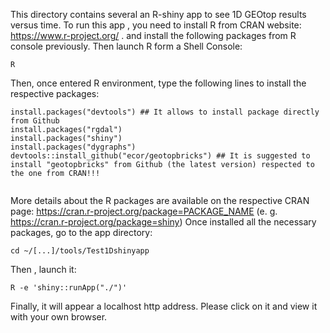 This directory contains several an R-shiny app to see 1D GEOtop results versus time. 
To run this app , you need to install R from CRAN website: https://www.r-project.org/ .
and install the following packages from R console previously.
Then launch R form a Shell Console: 
```
R
```
Then, once entered R environment, type the following lines to install the respective packages:

```
install.packages("devtools") ## It allows to install package directly from Github
install.packages("rgdal") 
install.packages("shiny")
install.packages("dygraphs")
devtools::install_github("ecor/geotopbricks") ## It is suggested to install "geotopbricks" from Github (the latest version) respected to the one from CRAN!!! 


```
More details about the R packages are available on the respective CRAN page: https://cran.r-project.org/package=PACKAGE_NAME (e. g. https://cran.r-project.org/package=shiny) 
Once installed all the necessary packages, go to the app directory:
```
cd ~/[...]/tools/Test1Dshinyapp

```

Then , launch it:

```
R -e 'shiny::runApp("./")'
```

Finally, it will appear a localhost http address.
Please click on it  and view it with your own browser. 
